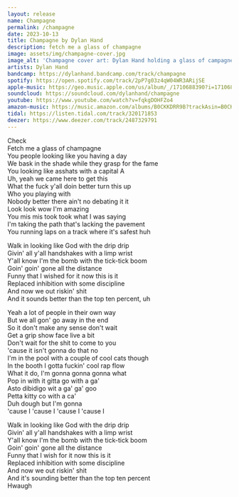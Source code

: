 ```yaml
---
layout: release
name: Champagne
permalink: /champagne
date: 2023-10-13
title: Champagne by Dylan Hand
description: fetch me a glass of champagne
image: assets/img/champagne-cover.jpg
image_alt: 'Champagne cover art: Dylan Hand holding a glass of campagne in his right hand and a bottle of champagne in his left hand wearing a light green button-up linen shirt in a chair in front of a white background'
artists: Dylan Hand
bandcamp: https://dylanhand.bandcamp.com/track/champagne
spotify: https://open.spotify.com/track/2pP7g03z4qW04WR3ARijSE
apple-music: https://geo.music.apple.com/us/album/_/1710688390?i=1710688391&mt=1&app=music&ls=1&at=1000lHKX&ct=api_http&itscg=30200&itsct=odsl_m
soundcloud: https://soundcloud.com/dylanhand/champagne
youtube: https://www.youtube.com/watch?v=fqkgDOHFZo4
amazon-music: https://music.amazon.com/albums/B0CKKDRR9B?trackAsin=B0CKKQ18ZW
tidal: https://listen.tidal.com/track/320171853
deezer: https://www.deezer.com/track/2487329791
---
```

Check  
Fetch me a glass of champagne  
You people looking like you having a day  
We bask in the shade while they grasp for the fame  
You looking like asshats with a capital A  
Uh, yeah we came here to get this  
What the fuck y'all doin better turn this up  
Who you playing with  
Nobody better there ain't no debating it it  
Look look wow I'm amazing  
You mis mis took took what I was saying  
I'm taking the path that's lacking the pavement  
You running laps on a track where it's safest huh  

Walk in looking like God with the drip drip  
Givin' all y'all handshakes with a limp wrist  
Y'all know I'm the bomb with the tick-tick boom  
Goin' goin' gone all the distance  
Funny that I wished for it now this is it  
Replaced inhibition with some discipline  
And now we out riskin' shit  
And it sounds better than the top ten percent, uh  

Yeah a lot of people in their own way  
But we all gon' go away in the end  
So it don't make any sense don't wait  
Get a grip show face live a bit  
Don't wait for the shit to come to you  
'cause it isn't gonna do that no  
I'm in the pool with a couple of cool cats though  
In the booth I gotta fuckin' cool rap flow  
What it do, I'm gonna gonna gonna what  
Pop in with it gitta go with a ga'  
Asto dibidigo wit a ga' ga' goo  
Petta kitty co with a ca'  
Duh dough but I'm gonna  
'cause I 'cause I 'cause I 'cause I  

Walk in looking like God with the drip drip  
Givin' all y'all handshakes with a limp wrist  
Y'all know I'm the bomb with the tick-tick boom  
Goin' goin' gone all the distance  
Funny that I wish for it now this is it  
Replaced inhibition with some discipline  
And now we out riskin' shit  
And it's sounding better than the top ten percent  
Hwaugh  
